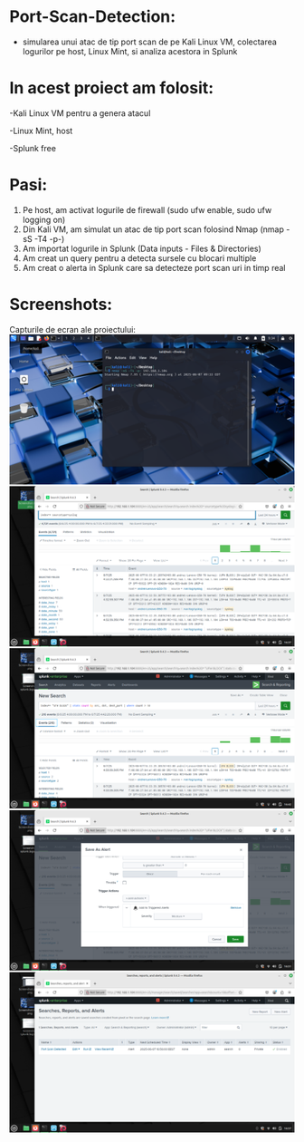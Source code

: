 # Port-Scan-Detection:
- simularea unui atac de tip port scan de pe Kali Linux VM, colectarea logurilor pe host, Linux Mint, si analiza acestora in Splunk
# In acest proiect am folosit:
-Kali Linux VM pentru a genera atacul

-Linux Mint, host

-Splunk free
# Pasi:
1. Pe host, am activat logurile de firewall (sudo ufw enable, sudo ufw logging on)
2. Din Kali VM, am simulat un atac de tip port scan folosind Nmap (nmap -sS -T4 -p-)
3. Am importat logurile in Splunk (Data inputs - Files & Directories)
4. Am creat un query pentru a detecta sursele cu blocari multiple
5. Am creat o alerta in Splunk care sa detecteze port scan uri in timp real
# Screenshots:
Capturile de ecran ale proiectului:
![comanda nmap din Kali](screenshots/Kali_Comanda_Nmap.png)
![events din sourcetype="syslog"](screenshots/Splunk_UFW_block_syslog.png)
![query](screenshots/Splunk_Query_UFW_block.png)
![salvare alerta](screenshots/Splunk_Save_Alert.png)
![alerta salvata in tabel](screenshots/Splunk_Tabel_alerta_nmap.png)

